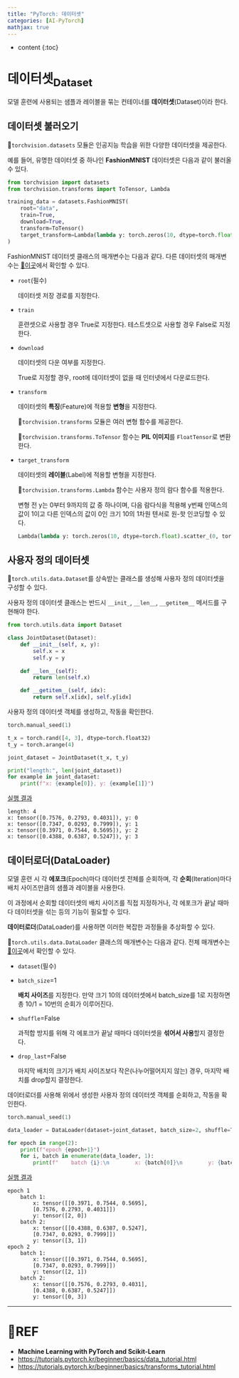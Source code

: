 ```yaml
---
title: "PyTorch: 데이터셋"
categories: [AI-PyTorch]
mathjax: true
---
```


* content
{:toc}
# 데이터셋<sub>Dataset</sub>

모델 훈련에 사용되는 샘플과 레이블을 묶는 컨테이너를 **데이터셋**(Dataset)이라 한다.

## 데이터셋 불러오기

🧶`torchvision.datasets` 모듈은 인공지능 학습을 위한 다양한 데이터셋을 제공한다.

예를 들어, 유명한 데이터셋 중 하나인 **FashionMNIST** 데이터셋은 다음과 같이 불러올 수 있다.

```python
from torchvision import datasets
from torchvision.transforms import ToTensor, Lambda

training_data = datasets.FashionMNIST(
    root="data",
    train=True,
    download=True,
    transform=ToTensor()
    target_transform=Lambda(lambda y: torch.zeros(10, dtype=torch.float).scatter_(0, torch.tensor(y), value=1))
)
```

FashionMNIST 데이터셋 클래스의 매개변수는 다음과 같다. 다른 데이터셋의 매개변수는 [📌이곳](https://pytorch.org/vision/stable/datasets.html)에서 확인할 수 있다.

-   `root`(필수)

    데이터셋 저장 경로를 지정한다.

-   `train`

    훈련셋으로 사용할 경우 True로 지정한다. 테스트셋으로 사용할 경우 False로 지정한다.

-   `download`

    데이터셋의 다운 여부를 지정한다.

    True로 지정할 경우, root에 데이터셋이 없을 때 인터넷에서 다운로드한다.

-   `transform`

    데이터셋의 **특징**(Feature)에 적용할 **변형**을 지정한다.

    🧶`torchvision.transforms` 모듈은 여러 변형 함수를 제공한다.

    🧶`torchvision.transforms.ToTensor` 함수는 **PIL 이미지**를 `FloatTensor`로 변환한다.

-   `target_transform`

    데이터셋의 **레이블**(Label)에 적용할 변형을 지정한다.

    🧶`torchvision.transforms.Lambda` 함수는 사용자 정의 람다 함수를 적용한다.

    변형 전 y는 0부터 9까지의 값 중 하나이며, 다음 람다식을 적용해 y번째 인덱스의 값이 1이고 다른 인덱스의 값이 0인 크기 10의 1차원 텐서로 원-핫 인코딩할 수 있다.

    ```python
    Lambda(lambda y: torch.zeros(10, dtype=torch.float).scatter_(0, torch.tensor(y), value=1))
    ```

## 사용자 정의 데이터셋

🧶`torch.utils.data.Dataset`를 상속받는 클래스를 생성해 사용자 정의 데이터셋을 구성할 수 있다.

사용자 정의 데이터셋 클래스는 반드시 `__init_`, `__len__`, `__getitem__` 메서드를 구현해야 한다.

```python
from torch.utils.data import Dataset

class JointDataset(Dataset):
    def __init__(self, x, y):
        self.x = x
        self.y = y
    
    def __len__(self):
        return len(self.x)

    def __getitem__(self, idx):
        return self.x[idx], self.y[idx]
```

사용자 정의 데이터셋 객체를 생성하고, 작동을 확인한다.

```python
torch.manual_seed(1)

t_x = torch.rand([4, 3], dtype=torch.float32)
t_y = torch.arange(4)

joint_dataset = JointDataset(t_x, t_y)

print("length:", len(joint_dataset))
for example in joint_dataset:
    print(f"x: {example[0]}, y: {example[1]}")
```

<u>실행 결과</u>

```
length: 4
x: tensor([0.7576, 0.2793, 0.4031]), y: 0
x: tensor([0.7347, 0.0293, 0.7999]), y: 1
x: tensor([0.3971, 0.7544, 0.5695]), y: 2
x: tensor([0.4388, 0.6387, 0.5247]), y: 3
```

## 데이터로더(DataLoader)

모델 훈련 시 각 **에포크**(Epoch)마다 데이터셋 전체를 순회하며, 각 **순회**(Iteration)마다 배치 사이즈만큼의 샘플과 레이블을 사용한다.

이 과정에서 순회할 데이터셋의 배치 사이즈를 직접 지정하거나, 각 에포크가 끝날 때마다 데이터셋을 섞는 등의 기능이 필요할 수 있다.

**데이터로더**(DataLoader)를 사용하면 이러한 복잡한 과정들을 추상화할 수 있다.

🧶`torch.utils.data.DataLoader` 클래스의 매개변수는 다음과 같다. 전체 매개변수는 [📌이곳](https://pytorch.org/docs/stable/data.html)에서 확인할 수 있다.

-   `dataset`(필수)

-   `batch_size`=1

    **배치 사이즈**를 지정한다. 만약 크기 10의 데이터셋에서 batch_size를 1로 지정하면 총 10/1 = 10번의 순회가 이루어진다.

- `shuffle`=False

    과적합 방지를 위해 각 에포크가 끝날 때마다 데이터셋을 **섞어서 사용**할지 결정한다.

- `drop_last`=False

    마지막 배치의 크기가 배치 사이즈보다 작은(나누어떨어지지 않는) 경우, 마지막 배치를 drop할지 결정한다.

데이터로더를 사용해 위에서 생성한 사용자 정의 데이터셋 객체를 순회하고, 작동을 확인한다.

```python
torch.manual_seed(1)

data_loader = DataLoader(dataset=joint_dataset, batch_size=2, shuffle=True)

for epoch in range(2):
    print(f"epoch {epoch+1}")
    for i, batch in enumerate(data_loader, 1):
        print(f"    batch {i}:\n        x: {batch[0]}\n        y: {batch[1]}")
```

<u>실행 결과</u>

```
epoch 1
    batch 1:
        x: tensor([[0.3971, 0.7544, 0.5695],
        [0.7576, 0.2793, 0.4031]])
        y: tensor([2, 0])
    batch 2:
        x: tensor([[0.4388, 0.6387, 0.5247],
        [0.7347, 0.0293, 0.7999]])
        y: tensor([3, 1])
epoch 2
    batch 1:
        x: tensor([[0.3971, 0.7544, 0.5695],
        [0.7347, 0.0293, 0.7999]])
        y: tensor([2, 1])
    batch 2:
        x: tensor([[0.7576, 0.2793, 0.4031],
        [0.4388, 0.6387, 0.5247]])
        y: tensor([0, 3])
```

---

# 📌REF

-   **Machine Learning with PyTorch and Scikit-Learn**
-   <https://tutorials.pytorch.kr/beginner/basics/data_tutorial.html>
-   <https://tutorials.pytorch.kr/beginner/basics/transforms_tutorial.html>

 
